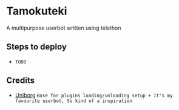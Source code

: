 # Tamokuteki
A multipurpose userbot written using telethon

## Steps to deploy
- `TODO`

## Credits
- [Uniborg](https://github.com/SpEcHiDe/UniBorg) `Base for plugins loading/unloading setup + It's my favourite userbot, So kind of a inspiration`
